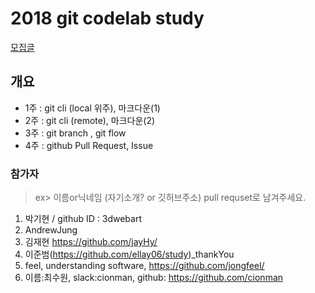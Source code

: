 # 2018 git codelab study

[모집글](./wanted.md)

## 개요

- 1주 : git cli (local 위주), 마크다운(1)
- 2주 : git cli (remote), 마크다운(2)
- 3주 : git branch , git flow
- 4주 : github Pull Request, Issue

### 참가자
> ex> 이름or닉네임 (자기소개? or 깃허브주소) pull requset로 남겨주세요.

1. 박기현 / github ID : 3dwebart
2. AndrewJung
3. 김재현 https://github.com/jayHy/
4. 이준범(https://github.com/ellay06/study)_thankYou
5. feel, understanding software, https://github.com/jongfeel/
6. 이름:최수원, slack:cionman, github: https://github.com/cionman